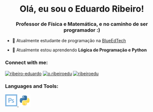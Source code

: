 <h1 align="center">Olá, eu sou o Eduardo Ribeiro!</h1>
<h3 align="center">Professor de Física e Matemática, e no caminho de ser programador :)</h3>

- 🔭 Atualmente estudante de programação na [BlueEdTech](https://blueedtech.com.br/)

- 🌱 Atualmente estou aprendendo **Lógica de Programação e Python**

<h3 align="left">Connect with me:</h3>
<p align="left">
<a href="https://linkedin.com/in/ribeiro-eduardo" target="blank"><img align="center" src="https://raw.githubusercontent.com/rahuldkjain/github-profile-readme-generator/master/src/images/icons/Social/linked-in-alt.svg" alt="ribeiro-eduardo" height="30" width="40" /></a>
<a href="https://instagram.com/o.ribeiroedu" target="blank"><img align="center" src="https://raw.githubusercontent.com/rahuldkjain/github-profile-readme-generator/master/src/images/icons/Social/instagram.svg" alt="o.ribeiroedu" height="30" width="40" /></a>
<a href="https://www.hackerrank.com/ribeiroedu" target="blank"><img align="center" src="https://raw.githubusercontent.com/rahuldkjain/github-profile-readme-generator/master/src/images/icons/Social/hackerrank.svg" alt="ribeiroedu" height="30" width="40" /></a>
</p>

<h3 align="left">Languages and Tools:</h3>
<p align="left"> <a href="https://www.photoshop.com/en" target="_blank"> <img src="https://raw.githubusercontent.com/devicons/devicon/master/icons/photoshop/photoshop-line.svg" alt="photoshop" width="40" height="40"/> </a> <a href="https://www.python.org" target="_blank"> <img src="https://raw.githubusercontent.com/devicons/devicon/master/icons/python/python-original.svg" alt="python" width="40" height="40"/> </a> </p>
